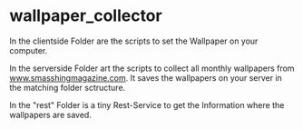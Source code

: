 # wallpaper_collector

In the clientside Folder are the scripts to set the Wallpaper on your computer.

In the serverside Folder art the scripts to collect all monthly wallpapers from www.smasshingmagazine.com. It saves the wallpapers on your server in the matching folder sctructure.

In the "rest" Folder is a tiny Rest-Service to get the Information where the wallpapers are saved. 

 
